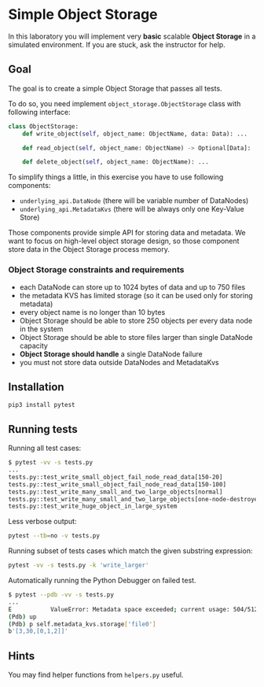 # Simple Object Storage

In this laboratory you will implement very **basic** scalable **Object Storage** in a simulated environment. If you are stuck, ask the instructor for
help.

## Goal

The goal is to create a simple Object Storage that passes all tests.

To do so, you need implement `object_storage.ObjectStorage` class with following interface:

```python
class ObjectStorage:
    def write_object(self, object_name: ObjectName, data: Data): ...

    def read_object(self, object_name: ObjectName) -> Optional[Data]: ...

    def delete_object(self, object_name: ObjectName): ...
```

To simplify things a little, in this exercise you have to use following components:

- `underlying_api.DataNode` (there will be variable number of DataNodes)
- `underlying_api.MetadataKvs` (there will be always only one Key-Value Store)

Those components provide simple API for storing data and metadata. We want to focus on high-level object storage design, so those component store data
in the Object Storage process memory.

### Object Storage constraints and requirements

- each DataNode can store up to 1024 bytes of data and up to 750 files
- the metadata KVS has limited storage (so it can be used only for storing metadata)
- every object name is no longer than 10 bytes
- Object Storage should be able to store 250 objects per every data node in the system
- Object Storage should be able to store files larger than single DataNode capacity
- **Object Storage should handle** a single DataNode failure
- you must not store data outside DataNodes and MetadataKvs

## Installation

```
pip3 install pytest
```

## Running tests

Running all test cases:

```bash
$ pytest -vv -s tests.py
...
tests.py::test_write_small_object_fail_node_read_data[150-20]             PASSED
tests.py::test_write_small_object_fail_node_read_data[150-100]            PASSED
tests.py::test_write_many_small_and_two_large_objects[normal]             PASSED
tests.py::test_write_many_small_and_two_large_objects[one-node-destroyed] PASSED
tests.py::test_write_huge_object_in_large_system                          PASSED  
```

Less verbose output:

```bash
pytest --tb=no -v tests.py
```

Running subset of tests cases which match the given substring expression:

```bash
pytest -vv -s tests.py -k 'write_larger'
```

Automatically running the Python Debugger on failed test.

```bash
$ pytest --pdb -vv -s tests.py 
...
E           ValueError: Metadata space exceeded; current usage: 504/512, new value size: 14 (key: file36)
(Pdb) up
(Pdb) p self.metadata_kvs.storage['file0']
b'[3,30,[0,1,2]]'
```

## Hints

You may find helper functions from `helpers.py` useful.
